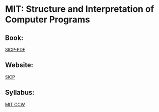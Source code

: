 MIT: Structure and Interpretation of Computer Programs
======================================================

## Book:

[SICP-PDF][1]

## Website:

[SICP][2]

## Syllabus:

[MIT OCW][3]


[1]: https://github.com/sarabander/sicp-pdf
[2]: http://mitpress.mit.edu/sicp/
[3]: http://ocw.mit.edu/courses/electrical-engineering-and-computer-science/6-001-structure-and-interpretation-of-computer-programs-spring-2005/syllabus/
